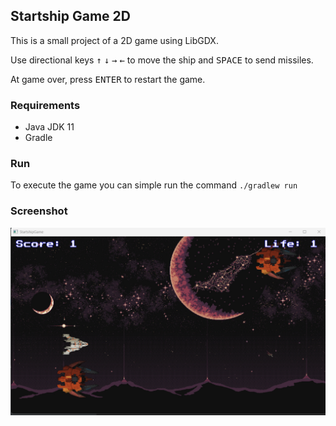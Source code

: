 ## Startship Game 2D

This is a small project of a 2D game using LibGDX.

Use directional keys <kbd>↑</kbd> <kbd>↓</kbd> <kbd>→</kbd> <kbd>←</kbd> to move the ship and <kbd>SPACE</kbd> to send missiles.

At game over, press <kbd>ENTER</kbd> to restart the game.

### Requirements
- Java JDK 11
- Gradle

### Run

To execute the game you can simple run the command ``./gradlew run``

### Screenshot

![screenshot](img.png)